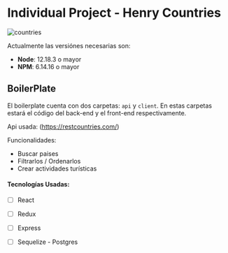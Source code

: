 
# Individual Project - Henry Countries
![countries](https://user-images.githubusercontent.com/73915741/161571539-a3347817-c55b-48fc-9cec-19d5ef85f9be.png)


Actualmente las versiónes necesarias son:

- **Node**: 12.18.3 o mayor
- **NPM**: 6.14.16 o mayor



## BoilerPlate

El boilerplate cuenta con dos carpetas: `api` y `client`. En estas carpetas estará el código del back-end y el front-end respectivamente.



Api usada: 
(https://restcountries.com/)

Funcionalidades: 
- Buscar paises
- Filtrarlos / Ordenarlos
- Crear actividades turísticas


#### Tecnologías Usadas:

- [ ] React
- [ ] Redux
- [ ] Express
- [ ] Sequelize - Postgres


